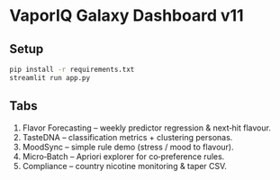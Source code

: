 
# VaporIQ Galaxy Dashboard v11

## Setup
```bash
pip install -r requirements.txt
streamlit run app.py
```

## Tabs
1. Flavor Forecasting – weekly predictor regression & next‑hit flavour.
2. TasteDNA – classification metrics + clustering personas.
3. MoodSync – simple rule demo (stress / mood to flavour).
4. Micro‑Batch – Apriori explorer for co‑preference rules.
5. Compliance – country nicotine monitoring & taper CSV.

